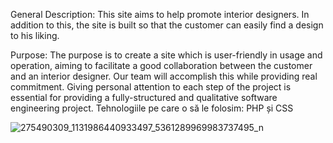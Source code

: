 General Description: This site aims to help promote interior designers. In addition to this, the site is built so that the customer can easily find a design to his liking.

Purpose: The purpose is to create a site which is user-friendly in usage and operation, aiming to facilitate a good collaboration between the customer and an interior designer. Our team will accomplish this while providing real commitment. Giving personal attention to each step of the project is essential for providing a fully-structured and qualitative software engineering project.
Tehnologiile pe care o să le folosim: PHP și CSS





![275490309_1131986440933497_5361289969983737495_n](https://user-images.githubusercontent.com/80482724/158078932-1b20f0b0-81eb-43ce-afaa-5d5fdd4ee2db.png)
